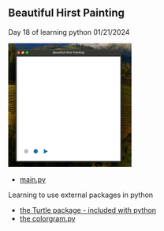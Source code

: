 ## Beautiful Hirst Painting

Day 18 of learning python
01/21/2024

![](https://github.com/AlanShami/python-Day-18-beautiful_hirst_painting/blob/main/beautiful_hirst_painting.gif)


- [main.py](https://github.com/AlanShami/python-Day-18-beautiful_hirst_painting/blob/main/main.py)

Learning to use external packages in python

- [the Turtle package - included with python]()
- [the colorgram.py](https://pypi.org/project/colorgram.py/)
